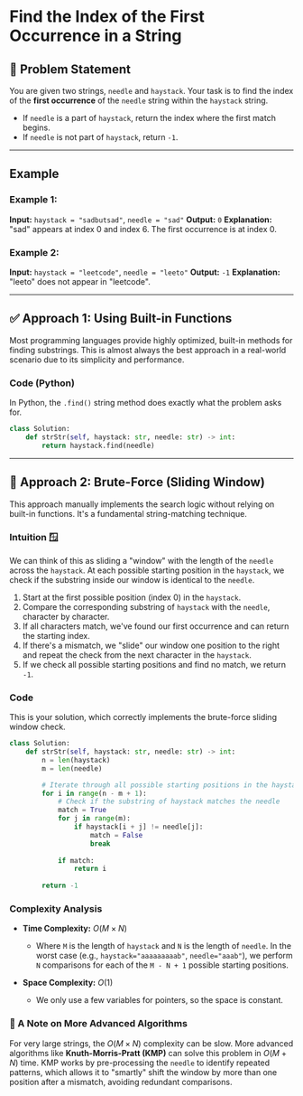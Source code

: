 # Find the Index of the First Occurrence in a String

## 📝 Problem Statement

You are given two strings, `needle` and `haystack`. Your task is to find the index of the **first occurrence** of the `needle` string within the `haystack` string.

- If `needle` is a part of `haystack`, return the index where the first match begins.
- If `needle` is not part of `haystack`, return `-1`.

---

## Example

### Example 1:
**Input:** `haystack = "sadbutsad"`, `needle = "sad"`
**Output:** `0`
**Explanation:** "sad" appears at index 0 and index 6. The first occurrence is at index 0.

### Example 2:
**Input:** `haystack = "leetcode"`, `needle = "leeto"`
**Output:** `-1`
**Explanation:** "leeto" does not appear in "leetcode".

---
## ✅ Approach 1: Using Built-in Functions

Most programming languages provide highly optimized, built-in methods for finding substrings. This is almost always the best approach in a real-world scenario due to its simplicity and performance.

### Code (Python)
In Python, the `.find()` string method does exactly what the problem asks for.

```python
class Solution:
    def strStr(self, haystack: str, needle: str) -> int:
        return haystack.find(needle)
```

---
## 🧠 Approach 2: Brute-Force (Sliding Window)

This approach manually implements the search logic without relying on built-in functions. It's a fundamental string-matching technique.

### Intuition 🪟
We can think of this as sliding a "window" with the length of the `needle` across the `haystack`. At each possible starting position in the `haystack`, we check if the substring inside our window is identical to the `needle`.

1.  Start at the first possible position (index 0) in the `haystack`.
2.  Compare the corresponding substring of `haystack` with the `needle`, character by character.
3.  If all characters match, we've found our first occurrence and can return the starting index.
4.  If there's a mismatch, we "slide" our window one position to the right and repeat the check from the next character in the `haystack`.
5.  If we check all possible starting positions and find no match, we return `-1`.



### Code
This is your solution, which correctly implements the brute-force sliding window check.

```python
class Solution:
    def strStr(self, haystack: str, needle: str) -> int:
        n = len(haystack)
        m = len(needle)

        # Iterate through all possible starting positions in the haystack
        for i in range(n - m + 1):
            # Check if the substring of haystack matches the needle
            match = True
            for j in range(m):
                if haystack[i + j] != needle[j]:
                    match = False
                    break
            
            if match:
                return i
        
        return -1
```

### Complexity Analysis
* **Time Complexity:** $O(M \times N)$
    * Where `M` is the length of `haystack` and `N` is the length of `needle`. In the worst case (e.g., `haystack="aaaaaaaaab"`, `needle="aaab"`), we perform `N` comparisons for each of the `M - N + 1` possible starting positions.

* **Space Complexity:** $O(1)$
    * We only use a few variables for pointers, so the space is constant.

### 🚀 A Note on More Advanced Algorithms
For very large strings, the $O(M \times N)$ complexity can be slow. More advanced algorithms like **Knuth-Morris-Pratt (KMP)** can solve this problem in $O(M + N)$ time. KMP works by pre-processing the `needle` to identify repeated patterns, which allows it to "smartly" shift the window by more than one position after a mismatch, avoiding redundant comparisons.
